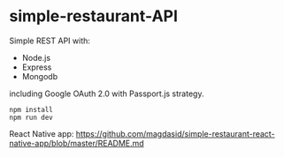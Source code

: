 # simple-restaurant-API

Simple REST API with:
- Node.js 
- Express
- Mongodb

including Google OAuth 2.0 with Passport.js strategy. 

```
npm install 
npm run dev
```

React Native app: https://github.com/magdasid/simple-restaurant-react-native-app/blob/master/README.md
